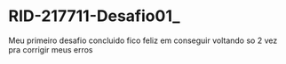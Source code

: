 # RID-217711-Desafio01_
Meu primeiro desafio concluido fico feliz em conseguir voltando so 2 vez pra corrigir meus erros
